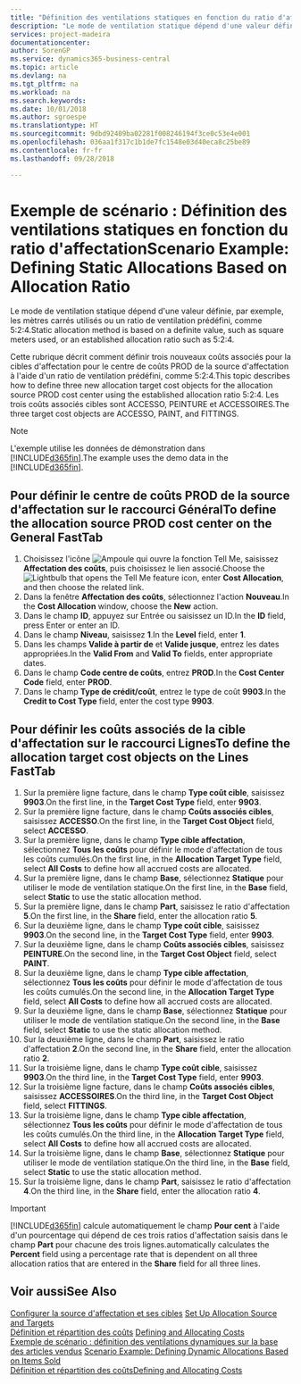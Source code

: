 ```yaml
---
title: "Définition des ventilations statiques en fonction du ratio d'affectation | Microsoft Docs"
description: "Le mode de ventilation statique dépend d'une valeur définie, par exemple, les mètres carrés utilisés ou un ratio de ventilation prédéfini, comme 5:2:4."
services: project-madeira
documentationcenter: 
author: SorenGP
ms.service: dynamics365-business-central
ms.topic: article
ms.devlang: na
ms.tgt_pltfrm: na
ms.workload: na
ms.search.keywords: 
ms.date: 10/01/2018
ms.author: sgroespe
ms.translationtype: HT
ms.sourcegitcommit: 9dbd92409ba02281f008246194f3ce0c53e4e001
ms.openlocfilehash: 036aa1f317c1b1de7fc1548e03d40eca8c25be89
ms.contentlocale: fr-fr
ms.lasthandoff: 09/28/2018

---
```

# <a name="scenario-example-defining-static-allocations-based-on-allocation-ratio"></a><span data-ttu-id="71464-103">Exemple de scénario : Définition des ventilations statiques en fonction du ratio d'affectation</span><span class="sxs-lookup"><span data-stu-id="71464-103">Scenario Example: Defining Static Allocations Based on Allocation Ratio</span></span>
<span data-ttu-id="71464-104">Le mode de ventilation statique dépend d'une valeur définie, par exemple, les mètres carrés utilisés ou un ratio de ventilation prédéfini, comme 5:2:4.</span><span class="sxs-lookup"><span data-stu-id="71464-104">Static allocation method is based on a definite value, such as square meters used, or an established allocation ratio such as 5:2:4.</span></span>  

<span data-ttu-id="71464-105">Cette rubrique décrit comment définir trois nouveaux coûts associés pour la cibles d'affectation pour le centre de coûts PROD de la source d'affectation à l'aide d'un ratio de ventilation prédéfini, comme 5:2:4.</span><span class="sxs-lookup"><span data-stu-id="71464-105">This topic describes how to define three new allocation target cost objects for the allocation source PROD cost center using the established allocation ratio 5:2:4.</span></span> <span data-ttu-id="71464-106">Les trois coûts associés cibles sont ACCESSO, PEINTURE et ACCESSOIRES.</span><span class="sxs-lookup"><span data-stu-id="71464-106">The three target cost objects are ACCESSO, PAINT, and FITTINGS.</span></span>  

> [!NOTE]  
>  <span data-ttu-id="71464-107">L'exemple utilise les données de démonstration dans [!INCLUDE[d365fin](includes/d365fin_md.md)].</span><span class="sxs-lookup"><span data-stu-id="71464-107">The example uses the demo data in the [!INCLUDE[d365fin](includes/d365fin_md.md)].</span></span>  

## <a name="to-define-the-allocation-source-prod-cost-center-on-the-general-fasttab"></a><span data-ttu-id="71464-108">Pour définir le centre de coûts PROD de la source d'affectation sur le raccourci Général</span><span class="sxs-lookup"><span data-stu-id="71464-108">To define the allocation source PROD cost center on the General FastTab</span></span>  

1.  <span data-ttu-id="71464-109">Choisissez l'icône ![Ampoule qui ouvre la fonction Tell Me](media/ui-search/search_small.png "Dites-moi ce que vous voulez faire"), saisissez **Affectation des coûts**, puis choisissez le lien associé.</span><span class="sxs-lookup"><span data-stu-id="71464-109">Choose the ![Lightbulb that opens the Tell Me feature](media/ui-search/search_small.png "Tell me what you want to do") icon, enter **Cost Allocation**, and then choose the related link.</span></span>  
2.  <span data-ttu-id="71464-110">Dans la fenêtre **Affectation des coûts**, sélectionnez l'action **Nouveau**.</span><span class="sxs-lookup"><span data-stu-id="71464-110">In the **Cost Allocation** window, choose the **New** action.</span></span>  
3.  <span data-ttu-id="71464-111">Dans le champ **ID**, appuyez sur Entrée ou saisissez un ID.</span><span class="sxs-lookup"><span data-stu-id="71464-111">In the **ID** field, press Enter or enter an ID.</span></span>  
4.  <span data-ttu-id="71464-112">Dans le champ **Niveau**, saisissez **1**.</span><span class="sxs-lookup"><span data-stu-id="71464-112">In the **Level** field, enter **1**.</span></span>  
5.  <span data-ttu-id="71464-113">Dans les champs **Valide à partir de** et **Valide jusque**, entrez les dates appropriées.</span><span class="sxs-lookup"><span data-stu-id="71464-113">In the **Valid From** and **Valid To** fields, enter appropriate dates.</span></span>  
6.  <span data-ttu-id="71464-114">Dans le champ **Code centre de coûts**, entrez **PROD**.</span><span class="sxs-lookup"><span data-stu-id="71464-114">In the **Cost Center Code** field, enter **PROD**.</span></span>  
7.  <span data-ttu-id="71464-115">Dans le champ **Type de crédit/coût**, entrez le type de coût **9903**.</span><span class="sxs-lookup"><span data-stu-id="71464-115">In the **Credit to Cost Type** field, enter the cost type **9903**.</span></span>  

## <a name="to-define-the-allocation-target-cost-objects-on-the-lines-fasttab"></a><span data-ttu-id="71464-116">Pour définir les coûts associés de la cible d'affectation sur le raccourci Lignes</span><span class="sxs-lookup"><span data-stu-id="71464-116">To define the allocation target cost objects on the Lines FastTab</span></span>  

1.  <span data-ttu-id="71464-117">Sur la première ligne facture, dans le champ **Type coût cible**, saisissez **9903**.</span><span class="sxs-lookup"><span data-stu-id="71464-117">On the first line, in the **Target Cost Type** field, enter **9903**.</span></span>  
2.  <span data-ttu-id="71464-118">Sur la première ligne facture, dans le champ **Coûts associés cibles**, saisissez **ACCESSO**.</span><span class="sxs-lookup"><span data-stu-id="71464-118">On the first line, in the **Target Cost Object** field, select **ACCESSO**.</span></span>  
3.  <span data-ttu-id="71464-119">Sur la première ligne, dans le champ **Type cible affectation**, sélectionnez **Tous les coûts** pour définir le mode d'affectation de tous les coûts cumulés.</span><span class="sxs-lookup"><span data-stu-id="71464-119">On the first line, in the **Allocation Target Type** field, select **All Costs** to define how all accrued costs are allocated.</span></span>  
4.  <span data-ttu-id="71464-120">Sur la première ligne, dans le champ **Base**, sélectionnez **Statique** pour utiliser le mode de ventilation statique.</span><span class="sxs-lookup"><span data-stu-id="71464-120">On the first line, in the **Base** field, select **Static** to use the static allocation method.</span></span>  
5.  <span data-ttu-id="71464-121">Sur la première ligne, dans le champ **Part**, saisissez le ratio d'affectation **5**.</span><span class="sxs-lookup"><span data-stu-id="71464-121">On the first line, in the **Share** field, enter the allocation ratio **5**.</span></span>  
6.  <span data-ttu-id="71464-122">Sur la deuxième ligne, dans le champ **Type coût cible**, saisissez **9903**.</span><span class="sxs-lookup"><span data-stu-id="71464-122">On the second line, in the **Target Cost Type** field, enter **9903**.</span></span>  
7.  <span data-ttu-id="71464-123">Sur la deuxième ligne, dans le champ **Coûts associés cibles**, saisissez **PEINTURE**.</span><span class="sxs-lookup"><span data-stu-id="71464-123">On the second line, in the **Target Cost Object** field, select **PAINT**.</span></span>  
8.  <span data-ttu-id="71464-124">Sur la deuxième ligne, dans le champ **Type cible affectation**, sélectionnez **Tous les coûts** pour définir le mode d'affectation de tous les coûts cumulés.</span><span class="sxs-lookup"><span data-stu-id="71464-124">On the second line, in the **Allocation Target Type** field, select **All Costs** to define how all accrued costs are allocated.</span></span>  
9. <span data-ttu-id="71464-125">Sur la deuxième ligne, dans le champ **Base**, sélectionnez **Statique** pour utiliser le mode de ventilation statique.</span><span class="sxs-lookup"><span data-stu-id="71464-125">On the second line, in the **Base** field, select **Static** to use the static allocation method.</span></span>  
10. <span data-ttu-id="71464-126">Sur la deuxième ligne, dans le champ **Part**, saisissez le ratio d'affectation **2**.</span><span class="sxs-lookup"><span data-stu-id="71464-126">On the second line, in the **Share** field, enter the allocation ratio **2**.</span></span>  
11. <span data-ttu-id="71464-127">Sur la troisième ligne, dans le champ **Type coût cible**, saisissez **9903**.</span><span class="sxs-lookup"><span data-stu-id="71464-127">On the third line, in the **Target Cost Type** field, enter **9903**.</span></span>  
12. <span data-ttu-id="71464-128">Sur la troisième ligne facture, dans le champ **Coûts associés cibles**, saisissez **ACCESSOIRES**.</span><span class="sxs-lookup"><span data-stu-id="71464-128">On the third line, in the **Target Cost Object** field, select **FITTINGS**.</span></span>  
13. <span data-ttu-id="71464-129">Sur la troisième ligne, dans le champ **Type cible affectation**, sélectionnez **Tous les coûts** pour définir le mode d'affectation de tous les coûts cumulés.</span><span class="sxs-lookup"><span data-stu-id="71464-129">On the third line, in the **Allocation Target Type** field, select **All Costs** to define how all accrued costs are allocated.</span></span>  
14. <span data-ttu-id="71464-130">Sur la troisième ligne, dans le champ **Base**, sélectionnez **Statique** pour utiliser le mode de ventilation statique.</span><span class="sxs-lookup"><span data-stu-id="71464-130">On the third line, in the **Base** field, select **Static** to use the static allocation method.</span></span>  
15. <span data-ttu-id="71464-131">Sur la troisième ligne, dans le champ **Part**, saisissez le ratio d'affectation **4**.</span><span class="sxs-lookup"><span data-stu-id="71464-131">On the third line, in the **Share** field, enter the allocation ratio **4**.</span></span>  

> [!IMPORTANT]  
>  [!INCLUDE[d365fin](includes/d365fin_md.md)] <span data-ttu-id="71464-132">calcule automatiquement le champ **Pour cent** à l'aide d'un pourcentage qui dépend de ces trois ratios d'affectation saisis dans le champ **Part** pour chacune des trois lignes.</span><span class="sxs-lookup"><span data-stu-id="71464-132">automatically calculates the **Percent** field using a percentage rate that is dependent on all three allocation ratios that are entered in the **Share** field for all three lines.</span></span>  

## <a name="see-also"></a><span data-ttu-id="71464-133">Voir aussi</span><span class="sxs-lookup"><span data-stu-id="71464-133">See Also</span></span>  
<span data-ttu-id="71464-134">[Configurer la source d'affectation et ses cibles](finance-how-to-set-up-allocation-source-and-targets.md) </span><span class="sxs-lookup"><span data-stu-id="71464-134">[Set Up Allocation Source and Targets](finance-how-to-set-up-allocation-source-and-targets.md) </span></span>  
<span data-ttu-id="71464-135">[Définition et répartition des coûts](finance-define-and-allocate-costs.md) </span><span class="sxs-lookup"><span data-stu-id="71464-135">[Defining and Allocating Costs](finance-define-and-allocate-costs.md) </span></span>  
<span data-ttu-id="71464-136">[Exemple de scénario : définition des ventilations dynamiques sur la base des articles vendus](finance-scenario-example-defining-dynamic-allocations-based-on-items-sold.md) </span><span class="sxs-lookup"><span data-stu-id="71464-136">[Scenario Example: Defining Dynamic Allocations Based on Items Sold](finance-scenario-example-defining-dynamic-allocations-based-on-items-sold.md) </span></span>  
[<span data-ttu-id="71464-137">Définition et répartition des coûts</span><span class="sxs-lookup"><span data-stu-id="71464-137">Defining and Allocating Costs</span></span>](finance-define-and-allocate-costs.md)

